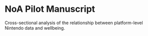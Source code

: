 # NoA Pilot Manuscript

Cross-sectional analysis of the relationship between platform-level Nintendo data and wellbeing. 
